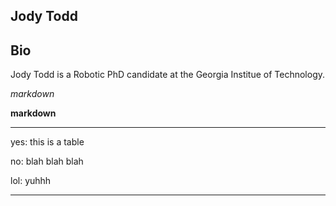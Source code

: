 ## Jody Todd

## Bio

Jody Todd is a Robotic PhD candidate at the Georgia Institue of Technology. 

_markdown_

__markdown__

---
yes:  this is a table

no:  blah blah blah

lol:  yuhhh

---
